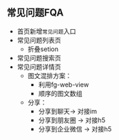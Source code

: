 ## 常见问题FQA

- 首页新增`常见问题`入口
- 常见问题列表页
  - 折叠setion
- 常见问题搜索页
- 常见问题详情页
  - 图文混排方案：
    - 利用fg-web-view
    - 顺序的图文数组
  - 分享：
    - 分享到聊天-> 对接im
    - 分享到朋友圈 -> 对接h5
    - 分享到企业微信 -> 对接h5

